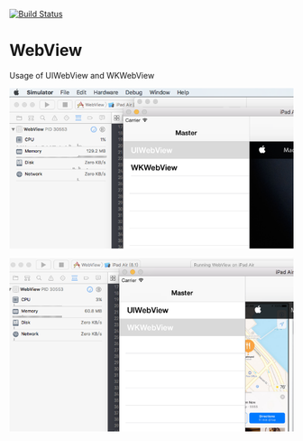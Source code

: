[![Build Status](https://travis-ci.org/iosexample/WebView.svg?branch=master)](https://travis-ci.org/iosexample/WebView)

# WebView
Usage of UIWebView and WKWebView

![UIWebView's memory usage](ScreenShot/UIWebView.png)

![WKWebView's memory usage](ScreenShot/WKWebView.png)
